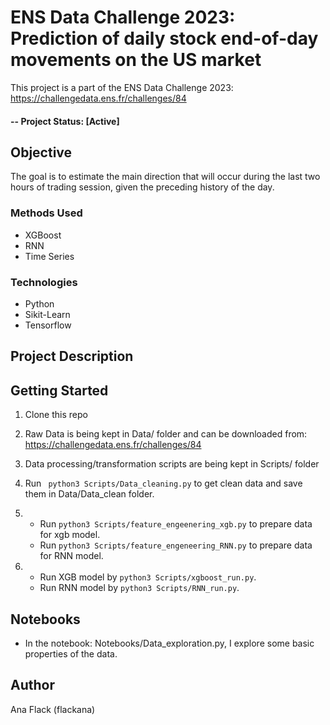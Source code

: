 
# ENS Data Challenge 2023: Prediction of daily stock end-of-day movements on the US market
This project is a part of the ENS Data Challenge 2023: https://challengedata.ens.fr/challenges/84

#### -- Project Status: [Active]

## Objective
The goal is to estimate the main direction that will occur during the last two hours of trading session, given the preceding history of the day.

### Methods Used
* XGBoost
* RNN
* Time Series

### Technologies
* Python
* Sikit-Learn
* Tensorflow

## Project Description


## Getting Started

1. Clone this repo
2. Raw Data is being kept in Data/ folder and can be downloaded from: https://challengedata.ens.fr/challenges/84
    
3. Data processing/transformation scripts are being kept in Scripts/ folder

4. Run ``` python3 Scripts/Data_cleaning.py``` to get clean data and save them in Data/Data_clean folder.
5. * Run ```python3 Scripts/feature_engeenering_xgb.py``` to prepare data for xgb model.
   * Run ```python3 Scripts/feature_engeneering_RNN.py``` to prepare data for RNN model.
   
6. * Run XGB model by ```python3 Scripts/xgboost_run.py```.
   * Run RNN model by ```python3 Scripts/RNN_run.py```.

## Notebooks
* In the notebook: Notebooks/Data_exploration.py, I explore some basic properties of the data.


## Author
Ana Flack (flackana)
